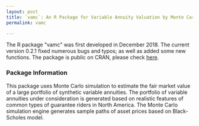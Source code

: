 ```yaml
---
layout: post
title: `vamc`: An R Package for Variable Annuity Valuation by Monte Carlo Simulation
permalink: vamc

---
```


The R package "vamc" was first developed in December 2018. The current version 0.2.1 fixed numerous bugs and typos; as well as added some new functions. The package is public on CRAN, please check [here](https://cran.r-project.org/package=vamc).

### Package Information

This package uses Monte Carlo simulation to estimate the fair market value of a large portfolio of synthetic variable annuities. The portfolio of variable annuities under consideration is generated based on realistic features of common types of guarantee riders in North America. The Monte Carlo simulation engine generates sample paths of asset prices based on Black-Scholes model. 



